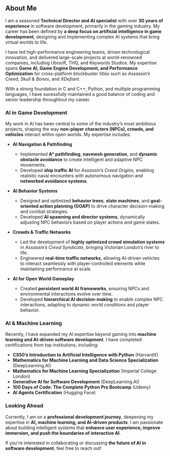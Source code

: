 ## About Me  

I am a seasoned **Technical Director and AI specialist** with over **30 years of experience** in software development, primarily in the gaming industry. My career has been defined by **a deep focus on artificial intelligence in game development**, designing and implementing complex AI systems that bring virtual worlds to life.  

I have led high-performance engineering teams, driven technological innovation, and delivered large-scale projects at world-renowned companies, including Ubisoft, THQ, and Keywords Studios. My expertise spans **Game AI, Game Engine Development, and Performance Optimization** for cross-platform blockbuster titles such as *Assassin’s Creed*, *Skull & Bones*, and *XDefiant*.  

With a strong foundation in C and C++, Python, and multiple programming languages, I have sucessfully maintained a good balance of coding and senior leadership throughtout my career.

### AI in Game Development  

My work in AI has been central to some of the industry’s most ambitious projects, shaping the way **non-player characters (NPCs), crowds, and vehicles** interact within open worlds. My expertise includes:  

- **AI Navigation & Pathfinding**  
  - Implemented **A\* pathfinding**, **navmesh generation**, and **dynamic obstacle avoidance** to create intelligent and adaptive NPC movements.  
  - Developed **ship traffic AI** for *Assassin’s Creed Origins*, enabling realistic naval encounters with autonomous navigation and **networked avoidance systems**.  

- **AI Behavior Systems**  
  - Designed and optimized **behavior trees**, **state machines**, and **goal-oriented action planning (GOAP)** to drive character decision-making and combat strategies.  
  - Developed **AI spawning and director systems**, dynamically adjusting NPC behaviors based on player actions and game states.  

- **Crowds & Traffic Networks**  
  - Led the development of **highly optimized crowd simulation systems** in *Assassin’s Creed Syndicate*, bringing Victorian London’s river to life.  
  - Engineered **real-time traffic networks**, allowing AI-driven vehicles to interact seamlessly with player-controlled elements while maintaining performance at scale.  

- **AI for Open World Gameplay**  
  - Created **persistent world AI frameworks**, ensuring NPCs and environmental interactions evolve over time.  
  - Developed **hierarchical AI decision-making** to enable complex NPC interactions, adapting to dynamic world conditions and player behavior.  

### AI & Machine Learning  

Recently, I have expanded my AI expertise beyond gaming into **machine learning and AI-driven software development**. I have completed certifications from top institutions, including:  

- **CS50’s Introduction to Artificial Intelligence with Python** (HarvardX)  
- **Mathematics for Machine Learning and Data Science Specialization** (DeepLearning.AI)  
- **Mathematics for Machine Learning Specialization** (Imperial College London)  
- **Generative AI for Software Development** (DeepLearning.AI)  
- **100 Days of Code: The Complete Python Pro Bootcamp** (Udemy)  
- **AI Agents Certification** (Hugging Face)  

### Looking Ahead  

Currently, I am on a **professional development journey**, deepening my expertise in **AI, machine learning, and AI-driven products**. I am passionate about building intelligent systems that **enhance user experience, improve immersion, and push the boundaries of interactive AI**.

If you're interested in collaborating or discussing **the future of AI in software development**, feel free to reach out!  
